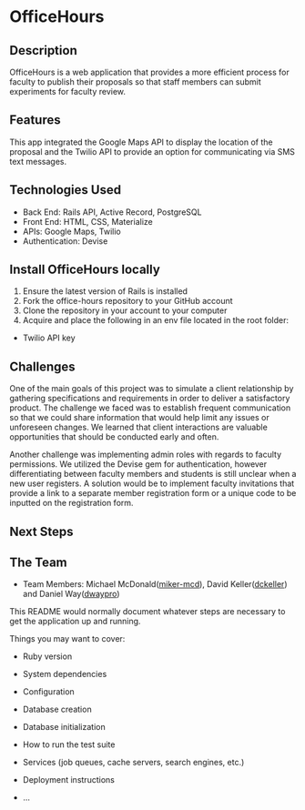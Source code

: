 # OfficeHours

## Description
OfficeHours is a web application that provides a more efficient process for faculty to publish their proposals so that staff members can submit experiments for faculty review.

## Features
This app integrated the Google Maps API to display the location of the proposal and the Twilio API to provide an option for communicating via SMS text messages.

## Technologies Used
- Back End: Rails API, Active Record, PostgreSQL
- Front End: HTML, CSS, Materialize
- APIs: Google Maps, Twilio
- Authentication: Devise

## Install OfficeHours locally
1. Ensure the latest version of Rails is installed
2. Fork the office-hours repository to your GitHub account
3. Clone the repository in your account to your computer
4. Acquire and place the following in an env file located in the root folder:

  - Twilio API key

## Challenges
One of the main goals of this project was to simulate a client relationship by gathering specifications and requirements in order to deliver a satisfactory product. The challenge we faced was to establish frequent communication so that we could share information that would help limit any issues or unforeseen changes. We learned that client interactions are valuable opportunities that should be conducted early and often.

Another challenge was implementing admin roles with regards to faculty permissions. We utilized the Devise gem for authentication, however differentiating between faculty members and students is still unclear when a new user registers. A solution would be to implement faculty invitations that provide a link to a separate member registration form or a unique code to be inputted on the registration form.

## Next Steps


## The Team
  - Team Members: Michael McDonald([miker-mcd](https://github.com/miker-mcd)), David Keller([dckeller](https://github.com/dckeller)) and Daniel Way([dwaypro](https://github.com/dwaypro))


This README would normally document whatever steps are necessary to get the
application up and running.

Things you may want to cover:

* Ruby version

* System dependencies

* Configuration

* Database creation

* Database initialization

* How to run the test suite

* Services (job queues, cache servers, search engines, etc.)

* Deployment instructions

* ...
